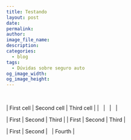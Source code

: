 ```yaml
---
title: Testando
layout: post
date:
permalink:
author:
image_file_name:
description:
categories:
  - blog
tags:
  - Dúvidas sobre seguro auto
og_image_width:
og_image_height:
---
```


&nbsp;

| First cell | Second cell | Third cell |
| &nbsp; | &nbsp; | &nbsp; |

| First | Second | Third |
| First | Second | Third |

| First | Second | &nbsp; | Fourth |

&nbsp;